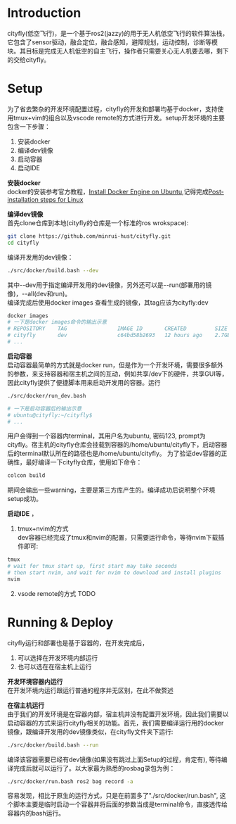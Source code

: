 # Introduction
cityfly(低空飞行)，是一个基于ros2(jazzy)的用于无人机低空飞行的软件算法栈，它包含了sensor驱动，融合定位，融合感知，避障规划，运动控制，诊断等模块。其目标是完成无人机低空的自主飞行，操作者只需要关心无人机要去哪，剩下的交给cityfly。

# Setup
为了省去繁杂的开发环境配置过程，cityfly的开发和部署均基于docker，支持使用tmux+vim的组合以及vscode remote的方式进行开发。setup开发环境的主要包含一下步骤：
1. 安装docker
2. 编译dev镜像
3. 启动容器
4. 启动IDE

**安装docker**  
docker的安装参考官方教程，[Install Docker Engine on Ubuntu](https://docs.docker.com/engine/install/ubuntu/),记得完成[Post-installation steps for Linux](https://docs.docker.com/engine/install/linux-postinstall/)

**编译dev镜像**  
首先clone仓库到本地(cityfly的仓库是一个标准的ros wrokspace):
```bash
git clone https://github.com/minrui-hust/cityfly.git
cd cityfly
```
编译开发用的dev镜像：
```bash
./src/docker/build.bash --dev
```
其中--dev用于指定编译开发用的dev镜像，另外还可以是--run(部署用的镜像)，--all(dev和run)。  
编译完成后使用docker images 查看生成的镜像，其tag应该为cityfly:dev
```bash
docker images
# 一下是docker images命令的输出示意
# REPOSITORY    TAG                IMAGE ID       CREATED         SIZE
# cityfly       dev                c64bd58b2693   12 hours ago    2.7GB
# ...
```

**启动容器**  
启动容器最简单的方式就是docker run，但是作为一个开发环境，需要很多额外的参数，来支持容器和宿主机之间的互动，例如共享/dev下的硬件，共享GUI等，因此cityfly提供了便捷脚本用来启动开发用的容器。运行
```bash
./src/docker/run_dev.bash

# 一下是启动容器后的输出示意
# ubuntu@cityfly:~/cityfly$
# ...
```
用户会得到一个容器内terminal，其用户名为ubuntu, 密码123, prompt为cityfly。宿主机的cityfly仓库会挂载到容器的/home/ubuntu/cityfly下，启动容器后的terminal默认所在的路径也是/home/ubuntu/cityfly。
为了验证dev容器的正确性，最好编译一下cityfly仓库，使用如下命令：
```bash
colcon build
```
期间会输出一些warning，主要是第三方库产生的。编译成功后说明整个环境setup成功。

**启动IDE**   ，
1. tmux+nvim的方式  
dev容器已经完成了tmux和nvim的配置，只需要运行命令，等待nvim下载插件即可:
```bash
tmux
# wait for tmux start up, first start may take seconds
# then start nvim, and wait for nvim to download and install plugins
nvim
```
2. vsode remote的方式
TODO

# Running & Deploy
cityfly运行和部署也是基于容器的，在开发完成后，
1. 可以选择在开发环境内部运行
2. 也可以选在在宿主机上运行

**开发环境容器内运行**  
在开发环境内运行跟运行普通的程序并无区别，在此不做赘述

**在宿主机运行**  
由于我们的开发环境是在容器内部，宿主机并没有配置开发环境，因此我们需要以启动容器的方式来运行cityfly相关的功能。首先，我们需要编译运行用的docker镜像，跟编译开发用的dev镜像类似，在cityfly文件夹下运行:
```bash
./src/docker/build.bash --run
```
编译该容器需要已经有dev镜像(如果没有跳过上面Setup的过程，肯定有), 等待编译完成后就可以运行了。以大家最为熟悉的rosbag录包为例：
```bash
./src/docker/run.bash ros2 bag record -a
```
容易发现，相比于原生的运行方式，只是在前面多了"./src/docker/run.bash", 这个脚本主要是临时启动一个容器并将后面的参数当成是terminal命令，直接透传给容器内的bash运行。
